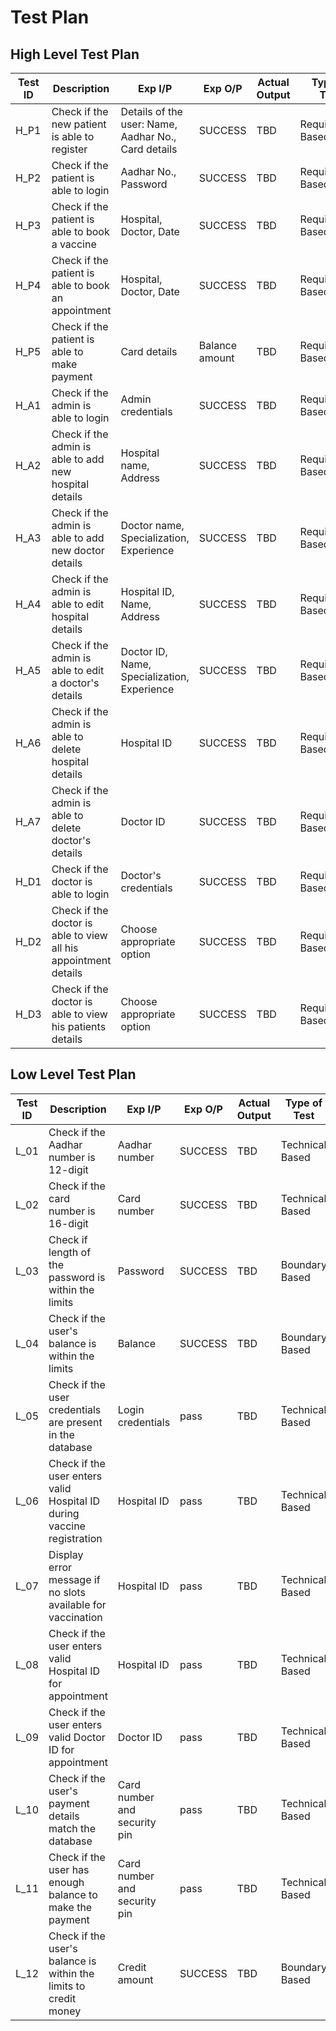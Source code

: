 # Test Plan

## High Level Test Plan

| Test ID | Description | Exp I/P | Exp O/P |	Actual Output | Type of Test |
| --- | --- | --- | --- | --- | --- |
| H_P1 | Check if the new patient is able to register | Details of the user: Name, Aadhar No., Card details | SUCCESS | TBD | Requirement Based |
| H_P2 | Check if the patient is able to login | Aadhar No., Password | SUCCESS | TBD | Requirement Based |
| H_P3 | Check if the patient is able to book a vaccine | Hospital, Doctor, Date | SUCCESS | TBD | Requirement Based |
| H_P4 | Check if the patient is able to book an appointment | Hospital, Doctor, Date | SUCCESS | TBD | Requirement Based |
| H_P5 | Check if the patient is able to make payment | Card details | Balance amount | TBD | Requirement Based |
| H_A1 | Check if the admin is able to login | Admin credentials | SUCCESS | TBD | Requirement Based |
| H_A2 | Check if the admin is able to add new hospital details | Hospital name, Address | SUCCESS | TBD | Requirement Based |
| H_A3 | Check if the admin is able to add new doctor details | Doctor name, Specialization, Experience | SUCCESS | TBD | Requirement Based |
| H_A4 | Check if the admin is able to edit hospital details | Hospital ID, Name, Address | SUCCESS | TBD | Requirement Based |
| H_A5 | Check if the admin is able to edit a doctor's details | Doctor ID, Name, Specialization, Experience | SUCCESS| TBD | Requirement Based |
| H_A6 | Check if the admin is able to delete hospital details | Hospital ID | SUCCESS | TBD | Requirement Based |
| H_A7 | Check if the admin is able to delete doctor's details | Doctor ID | SUCCESS | TBD | Requirement Based |
| H_D1 | Check if the doctor is able to login | Doctor's credentials | SUCCESS | TBD | Requirement Based |
| H_D2 | Check if the doctor is able to view all his appointment details | Choose appropriate option | SUCCESS | TBD | Requirement Based |
| H_D3 | Check if the doctor is able to view his patients details | Choose appropriate option | SUCCESS | TBD | Requirement Based |


## Low Level Test Plan 

| Test ID | Description | Exp I/P | Exp O/P |	Actual Output | Type of Test |
| --- | --- | --- | --- | --- | --- |
| L_01 | Check if the Aadhar number is 12-digit | Aadhar number | SUCCESS | TBD | Technical Based |
| L_02 | Check if the card number is 16-digit | Card number | SUCCESS | TBD | Technical Based |
| L_03 | Check if length of the password is within the limits | Password | SUCCESS | TBD | Boundary Based |
| L_04 | Check if the user's balance is within the limits | Balance | SUCCESS | TBD | Boundary Based |
| L_05 | Check if the user credentials are present in the database | Login credentials | pass | TBD | Technical Based |
| L_06 | Check if the user enters valid Hospital ID during vaccine registration | Hospital ID | pass | TBD | Technical Based |
| L_07 | Display error message if no slots available for vaccination | Hospital ID | pass | TBD | Technical Based |
| L_08 | Check if the user enters valid Hospital ID for appointment | Hospital ID | pass | TBD | Technical Based |
| L_09 | Check if the user enters valid Doctor ID for appointment | Doctor ID | pass | TBD | Technical Based |
| L_10 | Check if the user's payment details match the database |Card number and security pin | pass | TBD | Technical Based |
| L_11 | Check if the user has enough balance to make the payment | Card number and security pin | pass | TBD | Technical Based |
| L_12 | Check if the user's balance is within the limits to credit money | Credit amount | SUCCESS | TBD | Boundary Based |
